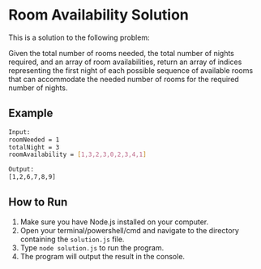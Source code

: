 # Room Availability Solution

This is a solution to the following problem:

Given the total number of rooms needed, the total number of nights required, and an array of room availabilities, return an array of indices representing the first night of each possible sequence of available rooms that can accommodate the needed number of rooms for the required number of nights.

## Example

```bash
Input:
roomNeeded = 1
totalNight = 3
roomAvailability = [1,3,2,3,0,2,3,4,1]

Output:
[1,2,6,7,8,9] 
```

## How to Run

1.  Make sure you have Node.js installed on your computer.
2.  Open your terminal/powershell/cmd and navigate to the directory containing the `solution.js` file.
3.  Type `node solution.js` to run the program.
4.  The program will output the result in the console.
